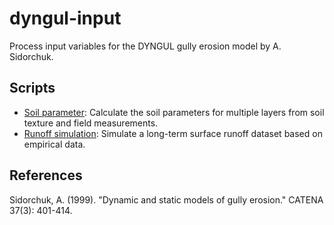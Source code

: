 # dyngul-input
 Process input variables for the DYNGUL gully erosion model by A. Sidorchuk.

## Scripts

- [Soil parameter](soil_parameter_preparation.html): Calculate the soil parameters for multiple layers from soil texture and field measurements.
- [Runoff simulation](docs/runoff_endless_experiment.md): Simulate a long-term surface runoff dataset based on empirical data.

## References
Sidorchuk, A. (1999). "Dynamic and static models of gully erosion." CATENA 37(3): 401-414.
